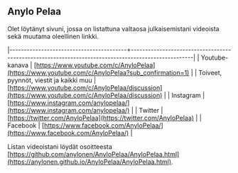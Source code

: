 ## Anylo Pelaa 

Olet löytänyt sivuni, jossa on listattuna valtaosa julkaisemistani videoista sekä muutama oleellinen linkki.

|-----------------------------------------+----------------------------------------------------------------------------------------------------|
| Youtube-kanava                          | [https://www.youtube.com/c/AnyloPelaa](https://www.youtube.com/c/AnyloPelaa?sub_confirmation=1)    |
| Toiveet, pyynnöt, viestit ja kaikki muu | [https://www.youtube.com/c/AnyloPelaa/discussion](https://www.youtube.com/c/AnyloPelaa/discussion) |
| Instagram                               | [https://www.instagram.com/anylopelaa/](https://www.instagram.com/anylopelaa/)                     |
| Twitter                                 | [https://twitter.com/AnyloPelaa](https://twitter.com/AnyloPelaa)                                   |
| Facebook                                | [https://www.facebook.com/AnyloPelaa/](https://www.facebook.com/AnyloPelaa/)                       |

Listan videoistani löydät osoitteesta [https://github.com/anylonen/AnyloPelaa/AnyloPelaa.html](https://anylonen.github.io/AnyloPelaa/AnyloPelaa.html). 

